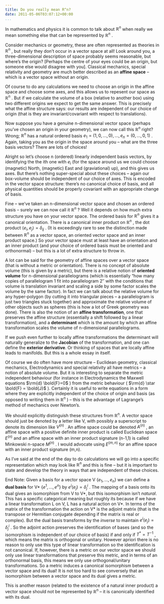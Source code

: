 ```yaml
---
title: Do you really mean R^n?
date: 2011-05-06T03:07:12+00:00
...
```



In mathematics and physics it is common to talk about  $\mathbb{R}^n$  when really we mean something else that can be represented by  $\mathbb{R}^n$  .


Consider mechanics or geometry, these are often represented as theories in  $\mathbb{R}^n$ , but really they don’t occur in a vector space at all! Look around you, a three-dimensional description of space probably seems reasonable, but where’s the origin? [Perhaps the centre of your eyes could be an origin, but someone else would disagree with you]. Classical mechanics, special relativity and geometry are much better described as an **affine space** – which is a vector space without an origin.


<!--more-->


Of course to do any calculations we need to choose an origin in the affine space and choose some axes, and this allows us to repesent our space as  $\mathbb{R}^n$ . But if we calculate the volume of a box (relative to another box) using two different origins we expect to get the same answer. This is precisely what the affine structure says: our results are independent of our choice of origin (that is they are invariant/covariant with respect to translations).


Now suppose you have a genuine n-dimensional vector space (perhaps you’ve chosen an origin in your geometry), we can now call this  $\mathbb{R}^n$  right? Wrong;  $\mathbb{R}^n$  has a natural ordered basis  $e_1=(1,0,\ldots,0), \ldots, e_n=(0,\ldots,0,1)$ . Again, taking you as the origin in the space around you – what are the three basis vectors? There are lots of choices!


Alright so let’s choose n (ordered) linearly independent basis vectors, by identifying the the ith one with  $e_i$  (for the space around us we could choose (magnetic) North, (magnetic) East and (graviational) up), and this gives us axes. But there’s nothing super-special about these choices – again our box-volume should be independent of our choice of axes. This is encoded in the vector space structure: there’s no canonical choice of basis, and all physical quantities should be properly covariant with an appropriate change of basis.


Fine – we’ve taken an n-dimensional vector space and chosen an ordered basis – surely we can now call it  $\mathbb{R}^n$ ? Well it depends on how much extra structure you have on your vector space. The ordered basis for  $\mathbb{R}^n$  gives it a canonical orientation. There is a canonical inner product on  $\mathbb{R}^n$ , the dot product  $\langle e_i, e_j \rangle = \delta_{ij}$ . (It is exceedingly rare to see the distinction made between  $\mathbb{R}^n$  as a vector space, an oriented vector space and an inner product space.) So your vector space must at least have an orientation and an inner product (and your choice of ordered basis must be oriented and orthonormal) – but this is a lot of extra structure to throw in.


A lot can be said for the geometry of affine spaces over a vector space (that is without a metric or orientation). There is no concept of absolute volume (this is given by a metric), but there is a relative notion of **oriented volume** for n-dimensional parallelograms (which is essentially “how many copies of parallelogram 1 fit into parallelogram 2″ with the conditions that volume is translation invariant and scaling a side by some factor scales the volume by the same factor). In fact we can talk about the relative volume for any hyper-polygon (by cutting it into triangular pieces – a parallelogram is just two triangles stuck together) and approximate the relative volume of other objects such as spheres (this is how a lot of Greek geometry was done). There is also the notion of an **affine transformation**, one that preserves the affine structure (essentially a shift followed by a linear transformation), and a **determinant** which is the amount by which an affine transformation scales the volume of n-dimensional parallelograms.


If we push even further to locally affine transformations the determinant will naturally generalize to the **Jacobian** of the transformation, and one can define the **exterior derivative**. Or thinking of spaces that are locally affine leads to manifolds. But this is a whole essay in itself.


Of course we do often have more structure – Euclidean geometry, classical mechanics, Electrodynamics and special relativity all have metrics – a notion of absolute volume. But it is interesting to separate the metric independent behaviour (for instance in Electrodynamics the Maxwell equations  $\rm{d} \bold{F}=0$ ) from the metric behaviour ( $\rm{d} \star \bold{F} = \bold{J}$ ). Certainly it is useful to write equations in a form where they are explicitly independent of the choice of origin and basis (as opposed to writing them in  $\mathbb{R}^n$ ) – this is the advantage of Lagrange’s method of mechanics over Newton’s.


We should explicitly distinguish these structures from $\mathbb{R}^n$. A vector space should just be denoted by a letter like V, with possibly a superscript to denote its dimension like  $V^{(n)}$ . An affine space could be denoted  $A^{(n)}$ , an affine space with a positive definite inner product is called Euclidean space  $E^{(n)}$  and an affine space with an inner product signature (n-1,1) is called Minkowski n-space  $M^{(n)}$ . I would advocate using  $E^{(m,n)}$  for an affine space with an inner product signature (m,n).


As I’ve said at the end of the day to do calculations we will go into a specific representation which may look like  $\mathbb{R}^n$  and this is fine – but it is important to state and develop the theory in ways that are independent of these choices.


End Note: Given a basis for a vector space V  $\{e_1,\ldots,e_n\}$  we can define a **dual basis** for V*  $\{e^1,\ldots,e^n\}$  by  $e^i(e_j) = \delta^i_j$ . The mapping of a basis onto its dual gives an isomorphism from V to V*, but this isomorphism isn’t *natural*.  This has a specific categorical meaning but roughly its because if we have a linear transformation L on V, L has a natural action on V*. In terms of the matrix of the transformation the action on V* is the adjoint matrix (that is the transpose or Hermitian conjugate depending if the matrix is real or complex). But the dual basis transforms by the *inverse* to maintain  $e^i(e_j) = \delta^i_j$ . So the adjoint action preserves the identification of bases (and so the isomorphism is independent of our choice of basis) if and only if  $T^* = T^{-1}$ , which means the matrix is orthogonal or unitary. However apriori there is no reason to only use this type of linear transformation so the identification is not canonical. If, however, there is a metric on our vector space we should only use linear transformations that preserve this metric, and in terms of an orthonormal basis, this means we only use orthogonal/unitary transformations. So a metric induces a canonical isomorphism between a vector space and its dual! It is not too hard to see conversely that an isomorphism between a vector space and its dual gives a metric.


This is another reason (related to the existence of a natural inner product) a vector space should not be represented by  $\mathbb{R}^n$  – it is canonically identified with its dual.




 